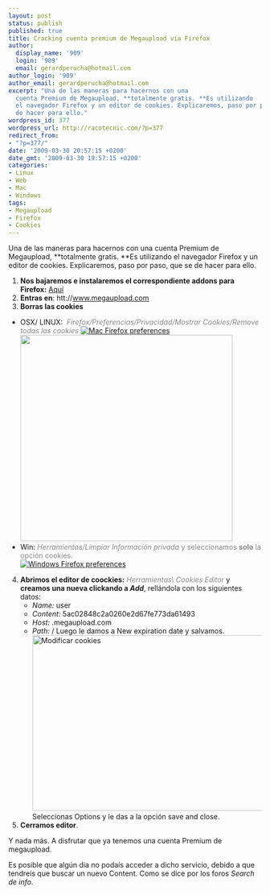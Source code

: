 ```yaml
---
layout: post
status: publish
published: true
title: Cracking cuenta premium de Megaupload vía Firefox
author:
  display_name: '909'
  login: '909'
  email: gerardperucha@hotmail.com
author_login: '909'
author_email: gerardperucha@hotmail.com
excerpt: "Una de las maneras para hacernos con una
  cuenta Premium de Megaupload, **totalmente gratis. **Es utilizando
  el navegador Firefox y un editor de cookies. Explicaremos, paso por paso, que se
  de hacer para ello."
wordpress_id: 377
wordpress_url: http://racotecnic.com/?p=377
redirect_from:
- "?p=377/"
date: '2009-03-30 20:57:15 +0200'
date_gmt: '2009-03-30 19:57:15 +0200'
categories:
- Linux
- Web
- Mac
- Windows
tags:
- Megaupload
- Firefox
- Cookies
---
```


Una de las maneras para hacernos con una cuenta Premium de Megaupload, **totalmente gratis. **Es utilizando el navegador Firefox y un editor de cookies. Explicaremos, paso por paso, que se de hacer para ello.

1. **Nos bajaremos e instalaremos el correspondiente addons para Firefox:** <span style="color: #888888;"><a href="http://anonym.to/?https://addons.mozilla.org/es-ES/firefox/addon/573" target="destino">Aquí</a></span>
2. **Entras en**: htt://www.megaupload.com
3. **Borras las cookies**
  - OSX/ LINUX: <em><span style="color: #888888;"> Firefox/Preferencias/Privacidad/Mostrar Cookies/Remove todas las cookies</span></em>
  [![Mac Firefox preferences](http://www.askdavetaylor.com/1-blog-pics/firefox-preferences-privacy.png)](http://www.askdavetaylor.com/1-blog-pics/firefox-preferences-privacy.png)
  <a href="https://support.mozilla.com/en-US/kb/img/wiki_up/prefs-privacy-linux-en.jpg"><img class="aligncenter" title="Clic para ampliar" src="https://support.mozilla.com/en-US/kb/img/wiki_up/prefs-privacy-linux-en.jpg" alt="" width="422" height="410" /></a>
  - Win: <span style="color: #888888;"><em>Herramientas/Limpiar Información privada</em> y seleccionamos **solo** la opción cookies.</span><br />
  [![Windows Firefox preferences](http://www.mozilla-hispano.org/documentacion/images/a/ab/Firefox-limpiarinfprivada.png)](http://www.mozilla-hispano.org/documentacion/images/a/ab/Firefox-limpiarinfprivada.png)
4. **Abrimos el editor de coockies:** <em><span style="color: #888888;">Herramientas\ Cookies Editor</span></em> y **creamos una nueva clickando a _Add_**, rellándola con los siguientes datos:
    - _Name:_ user
    - _Content:_ 5ac02848c2a0260e2d67fe773da61493
    - _Host:_ .megaupload.com
    - _Path:_ /
  Luego le damos a New expiration date y salvamos.
  <a href="http://img212.imageshack.us/img212/2069/imagen1e.png"><img title="Clic para ampliar" src="http://img212.imageshack.us/img212/2069/imagen1e.png" alt="Modificar cookies" width="514" height="349" /></a>
  Seleccionas Options y le das a la opción save and close.
5. **Cerramos editor**.

Y nada más. A disfrutar que ya tenemos una cuenta Premium de megaupload.

Es posible que algún dia no podaís acceder a dicho servicio, debido a que tendreís que buscar un nuevo Content. Como se dice por los foros _Search de info_.
